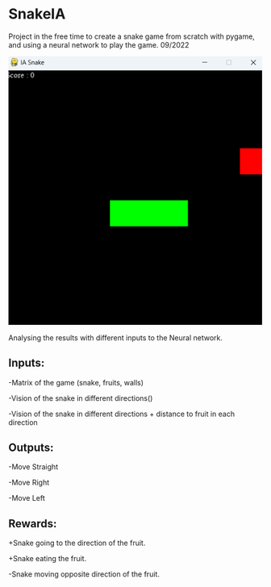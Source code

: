# SnakeIA
Project in the free time to create a snake game from scratch with pygame, and using a neural network to play the game. 09/2022

<div id="header" align="center">
    <img src="https://github.com/AdriaTorija/SnakeIA/blob/main/images/snake.png"/>
</div>

Analysing the results with different inputs to the Neural network.

## Inputs:
  -Matrix of the game (snake, fruits, walls)
  
  -Vision of the snake in different directions()
  
  -Vision of the snake in different directions + distance to fruit in each direction

## Outputs:
  -Move Straight
  
  -Move Right
  
  -Move Left
  
## Rewards:
  +Snake going to the direction of the fruit.
  
  +Snake eating the fruit.
  
  -Snake moving opposite direction of the fruit.
